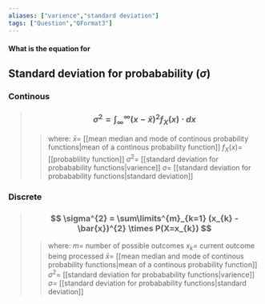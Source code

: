 ```yaml
---
aliases: ["varience","standard deviation"]
tags: ["Question","QFormat3"]
---
```


#### What is the equation for
## Standard deviation for probabability ($\sigma$)

### Continous

> ### $$ \sigma^{2} = \int^{\infty}_{\infty} ( x - \bar{x} )^{2} f_{X}(x) \cdot dx $$ 
>> where:
>> $\bar{x}=$ [[mean median and mode of continous probability functions|mean of a continous probability function]]
>> $f_{X}(x)=$ [[probablility function]]
>> $\sigma^{2}=$ [[standard deviation for probabability functions|varience]] 
>> $\sigma=$ [[standard deviation for probabability functions|standard deviation]]

### Discrete

> ### $$  \sigma^{2} = \sum\limits^{m}_{k=1} (x_{k} - \bar{x})^{2} \times P(X=x_{k}) $$ 
>> where:
>> $m=$ number of possible outcomes
>> $x_{k}=$ current outcome being processed
>> $\bar{x}=$ [[mean median and mode of continous probability functions|mean of a continous probability function]]
>> $\sigma^{2}=$ [[standard deviation for probabability functions|varience]] 
>> $\sigma=$ [[standard deviation for probabability functions|standard deviation]]